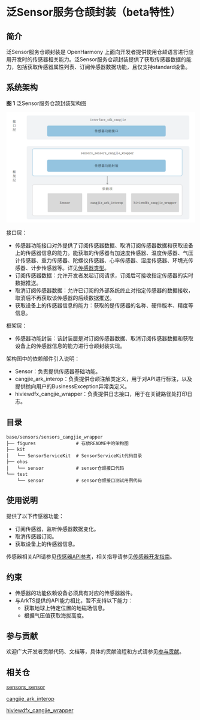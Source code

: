 # 泛Sensor服务仓颉封装（beta特性）

## 简介

泛Sensor服务仓颉封装是 OpenHarmony 上面向开发者提供使用仓颉语言进行应用开发时的传感器相关能力。泛Sensor服务仓颉封装提供了获取传感器数据的能力，包括获取传感器属性列表、订阅传感器数据功能，且仅支持standard设备。

## 系统架构

**图 1**  泛Sensor服务仓颉封装架构图

![泛Sensor服务仓颉封装架构图](figures/sensors_cangjie_wrapper_architecture.png)


接口层：

- 传感器功能接口对外提供了订阅传感器数据、取消订阅传感器数据和获取设备上的传感器信息的能力。能获取的传感器有加速度传感器、温度传感器、气压计传感器、重力传感器、陀螺仪传感器、心率传感器、湿度传感器、环境光传感器、计步传感器等。详见[传感器类型](https://gitcode.com/openharmony-sig/arkcompiler_cangjie_ark_interop/blob/master/doc/Dev_Guide/source_zh_cn/device/sensor/cj-sensor-overview.md)。
- 订阅传感器数据：允许开发者发起订阅请求，订阅后可接收指定传感器的实时数据推送。
- 取消订阅传感器数据：允许已订阅的外部系统终止对指定传感器的数据接收，取消后不再获取该传感器的后续数据推送。
- 获取设备上的传感器信息的能力：获取的是传感器的名称、硬件版本、精度等信息。

框架层：

- 传感器功能封装：该封装层是对订阅传感器数据、取消订阅传感器数据和获取设备上的传感器信息的能力进行仓颉封装实现。

架构图中的依赖部件引入说明：

- Sensor：负责提供传感器基础功能。
- cangjie_ark_interop：负责提供仓颉注解类定义，用于对API进行标注，以及提供抛向用户的BusinessException异常类定义。
- hiviewdfx_cangjie_wrapper：负责提供日志接口，用于在关键路径处打印日志。

## 目录

```
base/sensors/sensors_cangjie_wrapper   
├── figures               # 存放README中的架构图
├── kit
│   └── SensorServiceKit  # SensorServiceKit代码目录
├── ohos
│   └── sensor            # sensor仓颉接口代码
└── test
    └── sensor            # sensor仓颉接口测试用例代码
```

## 使用说明

提供了以下传感器功能：

- 订阅传感器，监听传感器数据变化。
- 取消传感器订阅。
- 获取设备上的传感器信息。

传感器相关API请参见[传感器API参考](https://gitcode.com/openharmony-sig/arkcompiler_cangjie_ark_interop/blob/master/doc/API_Reference/source_zh_cn/apis/SensorServiceKit/cj-apis-sensor.md)，相关指导请参见[传感器开发指南](https://gitcode.com/openharmony-sig/arkcompiler_cangjie_ark_interop/blob/master/doc/Dev_Guide/source_zh_cn/device/sensor/cj-sensor-guidelines.md)。

## 约束

* 传感器的功能依赖设备必须具有对应的传感器器件。
* 与ArkTS提供的API能力相比，暂不支持以下能力：
  * 获取地球上特定位置的地磁场信息。
  * 根据气压值获取海拔高度。

## 参与贡献

欢迎广大开发者贡献代码、文档等，具体的贡献流程和方式请参见[参与贡献](https://gitcode.com/openharmony/docs/blob/master/zh-cn/contribute/%E5%8F%82%E4%B8%8E%E8%B4%A1%E7%8C%AE.md)。

## 相关仓

[sensors\_sensor](https://gitcode.com/openharmony/sensors_sensor/blob/master/README_zh.md)

[cangjie_ark_interop](https://gitcode.com/openharmony-sig/arkcompiler_cangjie_ark_interop/blob/master/README_zh.md)

[hiviewdfx_cangjie_wrapper](https://gitcode.com/openharmony-sig/hiviewdfx_hiviewdfx_cangjie_wrapper/blob/master/README_zh.md)
